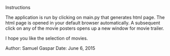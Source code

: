Instructions



The application is run by clicking on main.py that generates html page. The html page is opened in your default browser automatically. A subsequent click on any of the movie posters opens up a new window for movie trailer.  



I hope you like the selection of movies.

Author: Samuel Gaspar
Date: June 6, 2015